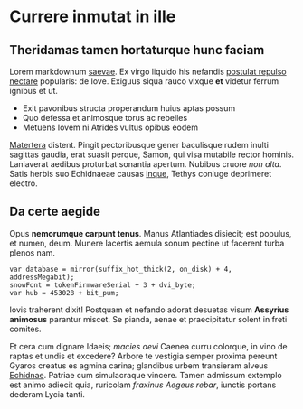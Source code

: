 # Currere inmutat in ille

## Theridamas tamen hortaturque hunc faciam

Lorem markdownum [saevae](http://www.ordoeadem.org/). Ex virgo liquido his
nefandis [postulat repulso nectare](http://harena.io/animostu) popularis: de
Iove. Exiguus siqua rauco vixque **et** videtur ferrum ignibus et ut.

- Exit pavonibus structa properandum huius aptas possum
- Quo defessa et animosque torus ac rebelles
- Metuens Iovem ni Atrides vultus opibus eodem

[Matertera](http://www.petit-novo.org/docta.html) distent. Pingit pectoribusque
gener baculisque rudem inulti sagittas gaudia, erat suasit perque, Samon, qui
visa mutabile rector hominis. Laniaverat aedibus proturbat sonantia apertum.
Nubibus cruore _non alta_. Satis herbis suo Echidnaeae causas
[inque](http://www.nostrodomosque.net/), Tethys coniuge deprimeret electro.

## Da certe aegide

Opus **nemorumque carpunt tenus**. Manus Atlantiades disiecit; est populus, et
numen, deum. Munere lacertis aemula sonum pectine ut facerent turba plenos nam.

    var database = mirror(suffix_hot_thick(2, on_disk) + 4, addressMegabit);
    snowFont = tokenFirmwareSerial + 3 + dvi_byte;
    var hub = 453028 + bit_pum;

Iovis traherent dixit! Postquam et nefando adorat desuetas visum **Assyrius
animosus** parantur miscet. Se pianda, aenae et praecipitatur solent in freti
comites.

Et cera cum dignare Idaeis; _macies aevi_ Caenea curru colorque, in vino de
raptas et undis et excedere? Arbore te vestigia semper proxima pereunt Gyaros
creatus es agmina carina; glandibus urbem transieram alveus
[Echidnae](http://vocem.org/non-in). Patriae cum simulacraque vincere. Tamen
admissum extemplo est animo adiecit quia, ruricolam _fraxinus Aegeus rebar_,
iunctis portans dederam Lycia tanti.
